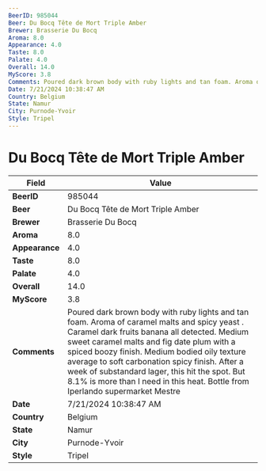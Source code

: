 ```yaml
---
BeerID: 985044
Beer: Du Bocq Tête de Mort Triple Amber
Brewer: Brasserie Du Bocq
Aroma: 8.0
Appearance: 4.0
Taste: 8.0
Palate: 4.0
Overall: 14.0
MyScore: 3.8
Comments: Poured dark brown body with ruby lights and tan foam. Aroma of caramel malts and spicy yeast . Caramel dark fruits banana all detected. Medium sweet caramel malts and fig date plum with a spiced boozy finish.  Medium bodied oily texture average to soft carbonation spicy finish.  After a week of substandard lager, this hit the spot. But 8.1% is more than I need in this heat. Bottle from Iperlando supermarket Mestre
Date: 7/21/2024 10:38:47 AM
Country: Belgium
State: Namur
City: Purnode-Yvoir
Style: Tripel
---
```


# Du Bocq Tête de Mort Triple Amber

| Field         | Value |
|---------------|-------|
| **BeerID** | 985044 |
| **Beer** | Du Bocq Tête de Mort Triple Amber |
| **Brewer** | Brasserie Du Bocq |
| **Aroma** | 8.0 |
| **Appearance** | 4.0 |
| **Taste** | 8.0 |
| **Palate** | 4.0 |
| **Overall** | 14.0 |
| **MyScore** | 3.8 |
| **Comments** | Poured dark brown body with ruby lights and tan foam. Aroma of caramel malts and spicy yeast . Caramel dark fruits banana all detected. Medium sweet caramel malts and fig date plum with a spiced boozy finish.  Medium bodied oily texture average to soft carbonation spicy finish.  After a week of substandard lager, this hit the spot. But 8.1% is more than I need in this heat. Bottle from Iperlando supermarket Mestre |
| **Date** | 7/21/2024 10:38:47 AM |
| **Country** | Belgium |
| **State** | Namur |
| **City** | Purnode-Yvoir |
| **Style** | Tripel |
